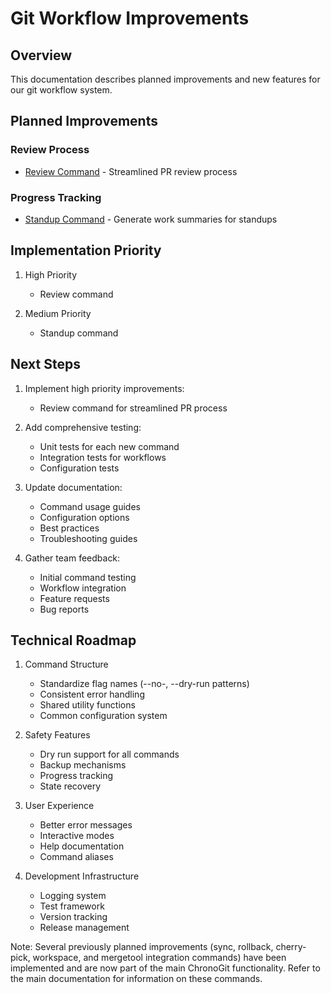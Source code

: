 # Git Workflow Improvements

## Overview
This documentation describes planned improvements and new features for our git workflow system.

## Planned Improvements

### Review Process
- [Review Command](review-command.md) - Streamlined PR review process

### Progress Tracking
- [Standup Command](standup-command.md) - Generate work summaries for standups

## Implementation Priority

1. High Priority
   - Review command

2. Medium Priority
   - Standup command

## Next Steps

1. Implement high priority improvements:
   - Review command for streamlined PR process

2. Add comprehensive testing:
   - Unit tests for each new command
   - Integration tests for workflows
   - Configuration tests

3. Update documentation:
   - Command usage guides
   - Configuration options
   - Best practices
   - Troubleshooting guides

4. Gather team feedback:
   - Initial command testing
   - Workflow integration
   - Feature requests
   - Bug reports

## Technical Roadmap

1. Command Structure
   - Standardize flag names (--no-<action>, --dry-run patterns)
   - Consistent error handling
   - Shared utility functions
   - Common configuration system

2. Safety Features
   - Dry run support for all commands
   - Backup mechanisms
   - Progress tracking
   - State recovery

3. User Experience
   - Better error messages
   - Interactive modes
   - Help documentation
   - Command aliases

4. Development Infrastructure
   - Logging system
   - Test framework
   - Version tracking
   - Release management

Note: Several previously planned improvements (sync, rollback, cherry-pick, workspace, and mergetool integration commands) have been implemented and are now part of the main ChronoGit functionality. Refer to the main documentation for information on these commands.
